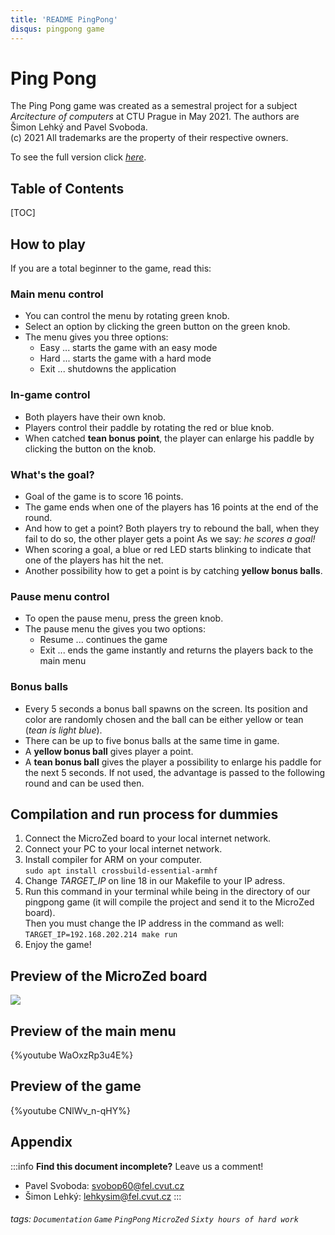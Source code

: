 ```yaml
---
title: 'README PingPong'
disqus: pingpong game
---
```

# Ping Pong

The Ping Pong game was created as a semestral project for a subject *Arcitecture of computers* at CTU Prague in May 2021.
The authors are Šimon Lehký and Pavel Svoboda.  
(c) 2021 All trademarks are the property of their respective owners.

To see the full version click *[here](https://hackmd.io/@APOsem/HyhP2kJqd)*.

## Table of Contents

[TOC]

## How to play

If you are a total beginner to the game, read this:

### Main menu control
* You can control the menu by rotating green knob.
* Select an option by clicking the green button on the green knob.
* The menu gives you three options:
    * Easy ... starts the game with an easy mode
    * Hard ... starts the game with a hard mode
    * Exit ... shutdowns the application

### In-game control
* Both players have their own knob.
* Players control their paddle by rotating the red or blue knob.
* When catched **tean bonus point**, the player can enlarge his paddle by clicking the button on the knob.

### What's the goal?
* Goal of the game is to score 16 points.
* The game ends when one of the players has 16 points at the end of the round.
* And how to get a point? Both players try to rebound the ball, when they fail to do so, the other player gets a point As we say: *he scores a goal!*
* When scoring a goal, a blue or red LED starts blinking to indicate that one of the players has hit the net.
* Another possibility how to get a point is by catching **yellow bonus balls**.

### Pause menu control
* To open the pause menu, press the green knob.
* The pause menu the gives you two options:
    * Resume ... continues the game
    * Exit ... ends the game instantly and returns the players back to the main menu

### Bonus balls
* Every 5 seconds a bonus ball spawns on the screen. Its position and color are randomly chosen and the ball can be either yellow or tean (*tean is light blue*).
* There can be up to five bonus balls at the same time in game.
* A **yellow bonus ball** gives player a point.
* A **tean bonus ball** gives the player a possibility to enlarge his paddle for the next 5 seconds. If not used, the advantage is passed to the following round and can be used then.


## Compilation and run process for dummies
1. Connect the MicroZed board to your local internet network.
2. Connect your PC to your local internet network.
3. Install compiler for ARM on your computer.  
`sudo apt install crossbuild-essential-armhf`
5. Change *TARGET_IP* on line 18 in our Makefile to your IP adress.
6. Run this command in your terminal while being in the directory of our pingpong game (it will compile the project and send it to the MicroZed board).  
Then you must change the IP address in the command as well:  
`TARGET_IP=192.168.202.214 make run`
5. Enjoy the game!

## Preview of the MicroZed board

![](https://i.imgur.com/qwI8ZB1.png)  

## Preview of the main menu
{%youtube WaOxzRp3u4E%}


## Preview of the game

{%youtube CNlWv_n-qHY%}


## Appendix

:::info
**Find this document incomplete?** Leave us a comment!  
* Pavel Svoboda: <svobop60@fel.cvut.cz>   
* Šimon Lehký: <lehkysim@fel.cvut.cz>
:::

###### tags: `Documentation` `Game` `PingPong` `MicroZed` `Sixty hours of hard work`

